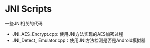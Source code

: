 # JNI Scripts
一些JNI相关的代码  
- JNI_AES_Encrypt.cpp: 使用JNI方法实现的AES加密过程
- JNI_Detect_ Emulator.cpp：使用JNI方法检测是否是Android模拟器
